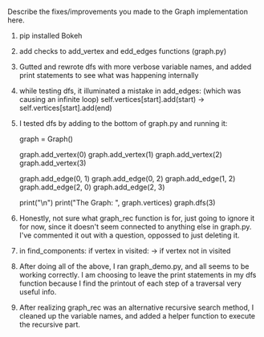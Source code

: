 Describe the fixes/improvements you made to the Graph implementation here.


1. pip installed Bokeh

2. add checks to add_vertex and edd_edges functions (graph.py)

3. Gutted and rewrote dfs with more verbose variable names, 
 and added print statements to see what was happening internally

4. while testing dfs, it illuminated a mistake in add_edges:
   (which was causing an infinite loop)
    self.vertices[start].add(start) -> self.vertices[start].add(end)

5. I tested dfs by adding to the bottom of graph.py and running it:

    graph = Graph()

    graph.add_vertex(0)
    graph.add_vertex(1)
    graph.add_vertex(2)
    graph.add_vertex(3)

    graph.add_edge(0, 1)
    graph.add_edge(0, 2)
    graph.add_edge(1, 2)
    graph.add_edge(2, 0)
    graph.add_edge(2, 3)

    print("\n")
    print("The Graph: ", graph.vertices)
    graph.dfs(3)

6. Honestly, not sure what graph_rec function is for, just going to ignore it for now, since it doesn't seem connected to anything else in graph.py. I've commented it out with a question, oppossed to just deleting it.

7. in find_components:
    if vertex in visited: -> if vertex not in visited

8. After doing all of the above, I ran graph_demo.py, and all seems to be working correctly. I am choosing to leave the print statements in my dfs function because I find the printout of each step of a traversal very useful info.

9. After realizing graph_rec was an alternative recursive search method, I cleaned up the variable names, and added a helper function to execute the recursive part.
